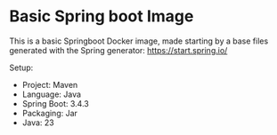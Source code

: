 # Basic Spring boot Image

This is a basic Springboot Docker image, made starting by a base files generated with the Spring generator:
https://start.spring.io/

Setup:
- Project: Maven
- Language: Java
- Spring Boot: 3.4.3
- Packaging: Jar
- Java: 23